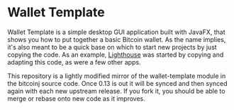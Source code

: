 # Wallet Template

Wallet Template is a simple desktop GUI application built with JavaFX, that shows you how 
to put together a basic Bitcoin wallet. As the name implies, it's also meant to be a quick
base on which to start new projects by just copying the code. As an example, 
[Lighthouse](https://www.vinumeris.com/lighthouse) was started by copying and adapting this
code, as were a few other apps.

This repository is a lightly modified mirror of the wallet-template module in the bitcoinj 
source code. Once 0.13 is out it will be synced and then synced again with each new upstream
release. If you fork it, you should be able to merge or rebase onto new code as it improves.

